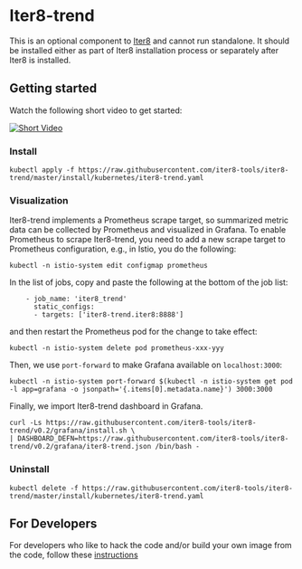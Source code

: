 # Iter8-trend
This is an optional component to [Iter8](http://github.com/iter8-tools) and
cannot run standalone. It should be installed either as part of Iter8
installation process or separately after Iter8 is installed.

## Getting started

Watch the following short video to get started:

[![Short Video](https://img.youtube.com/vi/FOtyqJPMj14/hqdefault.jpg)](https://youtu.be/FOtyqJPMj14)

### Install
```
kubectl apply -f https://raw.githubusercontent.com/iter8-tools/iter8-trend/master/install/kubernetes/iter8-trend.yaml
```

### Visualization
Iter8-trend implements a Prometheus scrape target, so summarized metric data can
be collected by Prometheus and visualized in Grafana. To enable Prometheus to
scrape Iter8-trend, you need to add a new scrape target to Prometheus
configuration, e.g., in Istio, you do the following:

```
kubectl -n istio-system edit configmap prometheus
```

In the list of jobs, copy and paste the following at the bottom of the job list:

```
    - job_name: 'iter8_trend'
      static_configs:
      - targets: ['iter8-trend.iter8:8888']
```

and then restart the Prometheus pod for the change to take effect:

```
kubectl -n istio-system delete pod prometheus-xxx-yyy
```

Then, we use `port-forward` to make Grafana available on `localhost:3000`:
```
kubectl -n istio-system port-forward $(kubectl -n istio-system get pod -l app=grafana -o jsonpath='{.items[0].metadata.name}') 3000:3000
```

Finally, we import Iter8-trend dashboard in Grafana.
```
curl -Ls https://raw.githubusercontent.com/iter8-tools/iter8-trend/v0.2/grafana/install.sh \
| DASHBOARD_DEFN=https://raw.githubusercontent.com/iter8-tools/iter8-trend/v0.2/grafana/iter8-trend.json /bin/bash -
```

### Uninstall
```
kubectl delete -f https://raw.githubusercontent.com/iter8-tools/iter8-trend/master/install/kubernetes/iter8-trend.yaml
```

## For Developers

For developers who like to hack the code and/or build your own image from the code, follow these [instructions](docs/devs.md)
